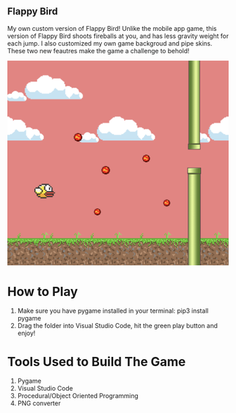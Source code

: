 ## Flappy Bird
My own custom version of Flappy Bird! Unlike the mobile app game, this version of Flappy Bird shoots fireballs at you, and has less gravity weight for each jump. I also customized my own game backgroud and pipe skins. These two new feautres make the game a challenge to behold!


![flappybirdimage](/FlappyBird/flappybird.png)

# How to Play
1) Make sure you have pygame installed in your terminal: pip3 install pygame
2) Drag the folder into Visual Studio Code, hit the green play button and enjoy!

# Tools Used to Build The Game
1) Pygame
2) Visual Studio Code
3) Procedural/Object Oriented Programming
4) PNG converter


